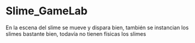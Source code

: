 # Slime_GameLab
En la escena del slime se mueve y dispara bien, también se instancian los 
slimes bastante bien, todavía no tienen físicas los slimes
